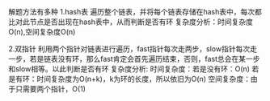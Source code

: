 解题方法有多种
1.hash表
遍历整个链表，并将每个链表存储在hash表中，每次都比对此节点是否出现在hash表中，从而判断是否有环
复杂度分析：时间复杂度O(n),空间复杂度O(n)

2.双指针
利用两个指针对链表进行遍历，fast指针每次走两步，slow指针每次走一步，若是链表没有环，那么fast肯定会首先遍历结束，否则，fast总会在某一步和slow相等。以此判断是否有环
复杂度分析:
    时间复杂度：若是没有环：O(n)
                若是有环：时间复杂度为O(n+k)，k为环的长度，所以依旧为O(n)
                空间复杂度：由于只需要两个指针，O(1)
